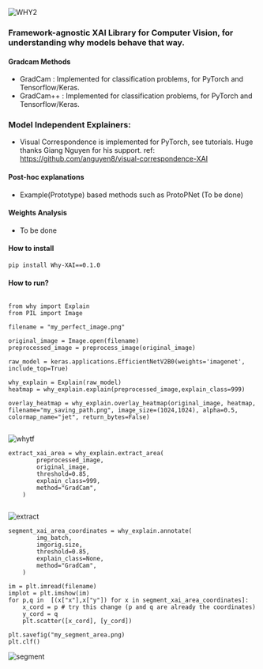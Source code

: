 ![WHY2](https://user-images.githubusercontent.com/25187211/195958295-71e9d8a9-35c0-4491-ad6d-5e277b0c3ce8.png)

### Framework-agnostic XAI Library for Computer Vision, for understanding why models behave that way.



#### Gradcam Methods

- GradCam   : Implemented for classification problems, for PyTorch and Tensorflow/Keras.
- GradCam++ : Implemented for classification problems, for PyTorch and Tensorflow/Keras.


### Model Independent Explainers:
- Visual Correspondence is implemented for PyTorch, see tutorials. Huge thanks Giang Nguyen for his support. ref: https://github.com/anguyen8/visual-correspondence-XAI


#### Post-hoc explanations

- Example(Prototype) based methods such as ProtoPNet (To be done)


#### Weights Analysis

- To be done

#### How to install

```
pip install Why-XAI==0.1.0
```

#### How to run? 

```

from why import Explain
from PIL import Image

filename = "my_perfect_image.png"

original_image = Image.open(filename)
preprocessed_image = preprocess_image(original_image)

raw_model = keras.applications.EfficientNetV2B0(weights='imagenet', include_top=True)

why_explain = Explain(raw_model)
heatmap = why_explain.explain(preprocessed_image,explain_class=999)

overlay_heatmap = why_explain.overlay_heatmap(original_image, heatmap, filename="my_saving_path.png", image_size=(1024,1024), alpha=0.5, colormap_name="jet", return_bytes=False)


```
![whytf](https://user-images.githubusercontent.com/25187211/195960081-200dea25-3522-4ece-917f-31ab6cc8196a.png)



```
extract_xai_area = why_explain.extract_area(
        preprocessed_image,
        original_image,
        threshold=0.85,
        explain_class=999,
        method="GradCam",
    )


```

![extract](https://user-images.githubusercontent.com/25187211/195960247-43c849a0-d2a2-4a1b-9091-c5f87191c9f7.png)


```
segment_xai_area_coordinates = why_explain.annotate(
        img_batch,
        imgorig.size,
        threshold=0.85,
        explain_class=None,
        method="GradCam",
    )
        
im = plt.imread(filename)
implot = plt.imshow(im)
for p,q in  [(x["x"],x["y"]) for x in segment_xai_area_coordinates]:
    x_cord = p # try this change (p and q are already the coordinates)
    y_cord = q
    plt.scatter([x_cord], [y_cord])

plt.savefig("my_segment_area.png)
plt.clf() 

```

![segment](https://user-images.githubusercontent.com/25187211/195960258-0a36f36c-83e6-4e47-8c9b-61621392b42d.png)


